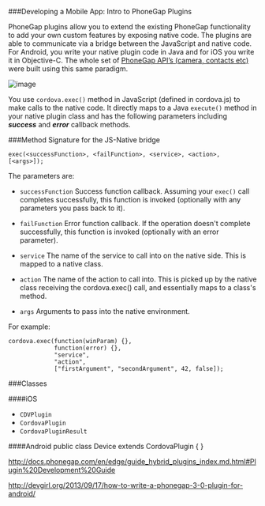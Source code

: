 ###Developing a Mobile App: Intro to PhoneGap Plugins

PhoneGap plugins allow you to extend the existing PhoneGap functionality to add your own custom features by exposing native code. The plugins are able to communicate via a bridge between the JavaScript and native code. For Android, you write your native plugin code in Java and for iOS you write it in Objective-C. The whole set of [PhoneGap API’s (camera, contacts etc)](http://docs.phonegap.com/en/edge/cordova_plugins_pluginapis.md.html#Plugin%20APIs) were built using this same paradigm. 

![image](../images/plugin-arch.png)

You use `cordova.exec()` method in JavaScript (defined in cordova.js) to make calls to the native code. It directly maps to a Java `execute()` method in your native plugin class and has the following parameters including ***success*** and ***error*** callback methods.

###Method Signature for the JS-Native bridge

	exec(<successFunction>, <failFunction>, <service>, <action>, [<args>]);

The parameters are:

- `successFunction` Success function callback. Assuming your `exec()` call completes successfully, this function is invoked (optionally with any parameters you pass back to it).

- `failFunction` 
	Error function callback. If the operation doesn't complete successfully, 	this function is invoked (optionally with an error parameter).

- `service`
	The name of the service to call into on the native side. This is mapped 	to a native class.

- `action`
	The name of the action to call into. This is picked up by the native class receiving the cordova.exec() call, and essentially maps to a class's method.

- `args`
Arguments to pass into the native environment.
	
For example:
	
	cordova.exec(function(winParam) {},
                 function(error) {},
                 "service",
                 "action",
                 ["firstArgument", "secondArgument", 42, false]);

###Classes

####iOS
+ `CDVPlugin`
+ `CordovaPlugin`
+ `CordovaPluginResult`

####Android
	public class Device extends CordovaPlugin {
	}


http://docs.phonegap.com/en/edge/guide_hybrid_plugins_index.md.html#Plugin%20Development%20Guide

http://devgirl.org/2013/09/17/how-to-write-a-phonegap-3-0-plugin-for-android/
